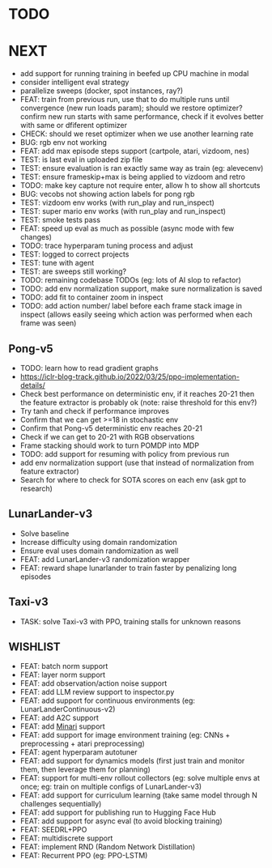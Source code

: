 # TODO

# NEXT

- add support for running training in beefed up CPU machine in modal
- consider intelligent eval strategy
- parallelize sweeps (docker, spot instances, ray?)
- FEAT: train from previous run, use that to do multiple runs until convergence (new run loads param); should we restore optimizer? confirm new run starts with same performance, check if it evolves better with same or dfiferent optimizer
- CHECK: should we reset optimizer when we use another learning rate
- BUG: rgb env not working
- FEAT: add max episode steps support (cartpole, atari, vizdoom, nes)
- TEST: is last eval in uploaded zip file
- TEST: ensure evaluation is ran exactly same way as train (eg: alevecenv)
- TEST: ensure frameskip+max is being applied to vizdoom and retro
- TODO: make key capture not require enter, allow h to show all shortcuts
- BUG: vecobs not showing action labels for pong rgb
- TEST: vizdoom env works (with run_play and run_inspect)
- TEST: super mario env works (with run_play and run_inspect)
- TEST: smoke tests pass
- FEAT: speed up eval as much as possible (async mode with few changes)
- TODO: trace hyperparam tuning process and adjust
- TEST: logged to correct projects
- TEST: tune with agent
- TEST: are sweeps still working?
- TODO: remaining codebase TODOs (eg: lots of AI slop to refactor)
- TODO: add env normalization support, make sure normalization is saved
- TODO: add fit to container zoom in inspect
- TODO: add action number/ label before each frame stack image in inspect (allows easily seeing which action was performed when each frame was seen)

## Pong-v5

- TODO: learn how to read gradient graphs
- https://iclr-blog-track.github.io/2022/03/25/ppo-implementation-details/
- Check best performance on deterministic env, if it reaches 20-21 then the feature extractor is probably ok (note: raise threshold for this env?)
- Try tanh and check if performance improves
- Confirm that we can get >=18 in stochastic env
- Confirm that Pong-v5 deterministic env reaches 20-21
- Check if we can get to 20-21 with RGB observations
- Frame stacking should work to turn POMDP into MDP
- TODO: add support for resuming with policy from previous run
- add env normalization support (use that instead of normalization from feature extractor)
- Search for where to check for SOTA scores on each env (ask gpt to research)

## LunarLander-v3

- Solve baseline
- Increase difficulty using domain randomization
- Ensure eval uses domain randomization as well
- FEAT: add LunarLander-v3 randomization wrapper
- FEAT: reward shape lunarlander to train faster by penalizing long episodes


## Taxi-v3

- TASK: solve Taxi-v3 with PPO, training stalls for unknown reasons

## WISHLIST

- FEAT: batch norm support
- FEAT: layer norm support
- FEAT: add observation/action noise support
- FEAT: add LLM review support to inspector.py
- FEAT: add support for continuous environments (eg: LunarLanderContinuous-v2)
- FEAT: add A2C support
- FEAT: add [Minari](https://minari.farama.org/) support
- FEAT: add support for image environment training (eg: CNNs + preprocessing + atari preprocessing)
- FEAT: agent hyperparam autotuner
- FEAT: add support for dynamics models (first just train and monitor them, then leverage them for planning)
- FEAT: support for multi-env rollout collectors (eg: solve multiple envs at once; eg: train on multiple configs of LunarLander-v3)
- FEAT: add support for curriculum learning (take same model through N challenges sequentially)
- FEAT: add support for publishing run to Hugging Face Hub
- FEAT: add support for async eval (to avoid blocking training)
- FEAT: SEEDRL+PPO
- FEAT: multidiscrete support
- FEAT: implement RND (Random Network Distillation)
- FEAT: Recurrent PPO (eg: PPO-LSTM)